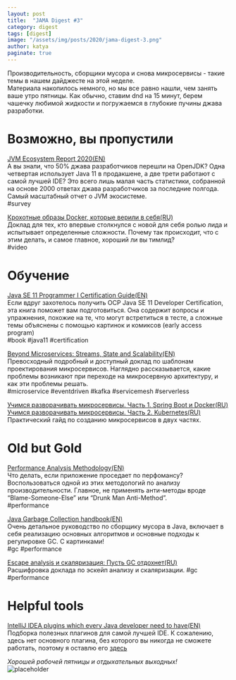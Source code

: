```yaml
---
layout: post
title:  "JAMA Digest #3"
category: digest
tags: [digest]
image: "/assets/img/posts/2020/jama-digest-3.png"
author: katya
paginate: true
---
```

Производительность, сборщики мусора и снова микросервисы - такие темы в нашем дайджесте на этой неделе.  
Материала накопилось немного, но мы все равно нашли, чем занять ваше утро пятницы. Как обычно, ставим dnd на 15 минут, берем чашечку любимой жидкости и погружаемся в глубокие пучины джава разработки.  

# Возможно, вы пропустили

[JVM Ecosystem Report 2020(EN)](https://snyk.io/blog/jvm-ecosystem-report-2020/)  
А вы знали, что 50% джава разработчиков перешли на OpenJDK? Одна четвертая использует Java 11 в продакшене, а две трети работают с самой лучшей IDE? Это всего лишь малая часть статистики, собранной на основе 2000 ответах джава разработчиков за последние полгода. Самый масштабный отчет о JVM экосистеме.  
#survey  

[Крохотные образы Docker, которые верили в себя(RU)](https://merikan.com/2019/04/jvm-in-a-container/)  
Доклад для тех, кто впервые столкнулся с новой для себя ролью лида и испытывает определенные сложности. Почему так происходит, что с этим делать, и самое главное, хороший ли вы тимлид?  
#video  

# Обучение

[Java SE 11 Programmer I Certification Guide(EN)](https://www.manning.com/books/java-se-11-programmer-i-certification-guide)    
Если вдруг захотелось получить OCP Java SE 11 Developer Certification, эта книга поможет вам подготовиться. Она содержит вопросы и упражнения, похожие на те, что могут встретиться в тесте, а сложные темы объяснены с помощью картинок и комиксов (early access program)  
#book #java11 #certification  

[Beyond Microservices: Streams, State and Scalability(EN)](https://www.youtube.com/watch?v=d_3-EUs_gBo&feature=youtu.be)    
Превосходный подробный и доступный доклад по шаблонам проектирования микросервисов. Наглядно рассказывается, какие проблемы возникают при переходе на микросервную архитектуру, и как эти проблемы решать.  
#microservice #eventdriven #kafka #servicemesh #serverless  

[Учимся разворачивать микросервисы. Часть 1. Spring Boot и Docker(RU)](https://habr.com/ru/post/487922)    
[Учимся разворачивать микросервисы. Часть 2. Kubernetes(RU)](https://habr.com/ru/post/488796/)    
Практический гайд по созданию микросервисов в двух частях.  

# Old but Gold

[Performance Analysis Methodology(EN)](http://www.brendangregg.com/methodology.html)  
Что делать, если приложение проседает по перфомансу? Воспользоваться одной из этих методологий по анализу производительности. Главное, не применять анти-методы вроде “Blame-Someone-Else” или “Drunk Man Anti-Method”.  
#performance  

[Java Garbage Collection handbook(EN)](https://plumbr.io/java-garbage-collection-handbook)  
Очень детальное руководство по сборщику мусора в Java, включает в себя реализацию основных алгоритмов и основные подходы к регулировке GС. С картинками!  
#gc #performance   

[Escape analysis и скаляризация: Пусть GC отдохнет(RU)](https://habr.com/ru/company/jugru/blog/322348/)  
Расшифровка доклада по эскейп анализу и скаляризации.
#gc #performance

# Helpful tools

[IntelliJ IDEA plugins which every Java developer need to have(EN)](https://itnext.io/intellij-idea-plugins-which-every-java-developer-need-to-have-6017ef5c3de4)  
Подборка полезных плагинов для самой лучшей IDE. К сожалению, здесь нет основного плагина, без которого вы никогда не сможете работать, поэтому я оставлю его [здесь](https://plugins.jetbrains.com/plugin/8575-nyan-progress-bar)   


*Хорошей рабочей пятницы и отдыхательных выходных!*  
![placeholder](https://i.giphy.com/media/kXSNa5plAVwsw/source.gif)



